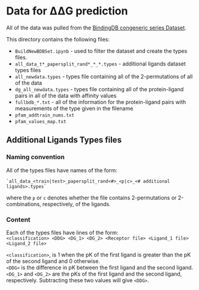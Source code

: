 # Data for &Delta;&Delta;G prediction

All of the data was pulled from the [BindingDB congeneric series Dataset](http://www.bindingdb.org/bind/surflex_entry.jsp).

This directory contains the following files:
 - `BuildNewBDBSet.ipynb` - used to filter the dataset and create the types files.
 - `all_data_t*_papersplit_rand*_*_*.types` - additional ligands dataset types files
 - `all_newdata.types` - types file containing all of the 2-permutations of all of the data
 - `dg_all_newdata.types` - types file containing all of the protein-ligand pairs in all of the data with affinity values
 - `fullbdb_*.txt` - all of the information for the protein-ligand pairs with measurements of the type given in the filename
 - `pfam_addtrain_nums.txt`
 - `pfam_values_map.txt`

## Additional Ligands Types files
### Naming convention
All of the types files have names of the form:  

    `all_data_<train|test>_papersplit_rand<#>_<p|c>_<# additional ligands>.types`
where the `p` or `c` denotes whether the file contains 2-permutations or 2-combinations, respectively, of the ligands.

### Content
Each of the types files have lines of the form:  
    `<classification> <DDG> <DG_1> <DG_2> <Receptor file> <Ligand_1 file> <Ligand_2 file>`

`<classification>`, is 1 when the pK of the first ligand is greater than the pK of the second ligand and 0 otherwise.  
`<DDG>` is the difference in pK between the first ligand and the second ligand.  
`<DG_1>` and `<DG_2>` are the pKs of the first ligand and the second ligand, respectively. Subtracting these two values will give `<DDG>`.
